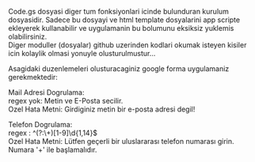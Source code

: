 <p>Code.gs dosyasi diger tum fonksiyonlari icinde bulunduran kurulum dosyasidir.
Sadece bu dosyayi ve html template dosyalarini app scripte ekleyerek kullanabilir ve uygulamanin bu bolumunu eksiksiz yuklemis olabilirsiniz.
<br>
Diger moduller (dosyalar) github uzerinden kodlari okumak isteyen kisiler icin kolaylik olmasi yonuyle olusturulmustur...
</p>
<p>
Asagidaki duzenlemeleri olusturacaginiz google forma uygulamaniz gerekmektedir:
</p>
<p>
Mail Adresi Dogrulama:
<br>regex yok: Metin ve E-Posta secilir.
<br>Ozel Hata Metni: Girdiginiz metin bir e-posta adresi degil!
</p>

<p>
Telefon Dogrulama:
<br>regex : ^(?:\+)[1-9]\d{1,14}$
<br>Ozel Hata Metni: Lütfen geçerli bir uluslararası telefon numarası girin. Numara '+' ile başlamalıdır.
</p>
